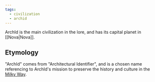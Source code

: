 ```yaml
---
tags:
  - civilization
  - archid
---
```

ArchId is the main civilization in the lore, and has its capital planet in [[Nova|Nova]].

## Etymology
"ArchId" comes from "Architectural Identifier", and is a chosen name referencing to ArchId's mission to preserve the history and culture in the [Milky Way](https://en.wikipedia.org/wiki/Milky_Way).